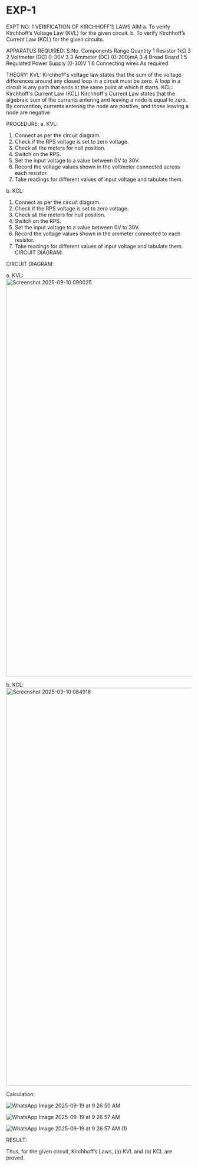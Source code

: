 # EXP-1
EXPT NO: 1	VERIFICATION OF KIRCHHOFF’S LAWS
AIM
a.   To verify Kirchhoff’s Voltage Law (KVL) for the given circuit. 
b.   To verify Kirchhoff’s Current Law (KCL) for the given circuits.

APPARATUS REQUIRED:
S.No.	Components	Range	Quantity
1	Resistor	1kΩ	3
2	Voltmeter (DC)	0-30V	3
3	Ammeter (DC)	(0-200)mA	3
4	Bread Board		1
5	Regulated Power Supply	(0-30)V	1
6	Connecting wires		As required

THEORY:
KVL: Kirchhoff's voltage law states that the sum of the voltage differences around any closed loop in a circuit must be zero. A loop in a circuit is any path that ends at the same point at which it starts.
KCL:
Kirchhoff's Current Law (KCL) Kirchhoff's Current Law states that the algebraic sum of the currents entering and leaving a node is equal to zero. By convention, currents entering the node are positive, and those leaving a node are negative


PROCEDURE:
a.   KVL:
1.   Connect as per the circuit diagram.
2.   Check if the RPS voltage is set to zero voltage.
3.   Check all the meters for null position.
4.   Switch on the RPS.
5.   Set the input voltage to a value between 0V to 30V.
6.   Record the voltage values shown in the voltmeter connected across each resistor.
7.   Take readings for different values of input voltage and tabulate them.


b.  KCL:
1.   Connect as per the circuit diagram.
2.   Check if the RPS voltage is set to zero voltage.
3.   Check all the meters for null position.
4.   Switch on the RPS.
5.   Set the input voltage to a value between 0V to 30V.
6.   Record the voltage values shown in the ammeter connected to each resistor.
7.   Take readings for different values of input voltage and tabulate them. 
CIRCUIT DIAGRAM:

CIRCUIT DIAGRAM:


a.   KVL:
 <img width="1683" height="1077" alt="Screenshot 2025-09-10 090025" src="https://github.com/user-attachments/assets/4145280d-ae46-4e12-bd8f-33e71b361190" />



b.  KCL:
 <img width="1680" height="1077" alt="Screenshot 2025-09-10 084918" src="https://github.com/user-attachments/assets/8599d30d-b713-4f69-8d2b-702b7e691de4" />


Calculation:

 ![WhatsApp Image 2025-09-19 at 9 26 50 AM](https://github.com/user-attachments/assets/59dcb47c-0266-4e9b-898d-7db602f9ae0b)

![WhatsApp Image 2025-09-19 at 9 26 57 AM](https://github.com/user-attachments/assets/c6d3f94c-5633-40d4-84d6-1c3ee62cff81)

![WhatsApp Image 2025-09-19 at 9 26 57 AM (1)](https://github.com/user-attachments/assets/20c427f5-706c-47d0-b0b8-169be6e1d8be)


RESULT:

Thus, for the given circuit, Kirchhoff’s Laws, (a) KVL and (b) KCL are proved.
